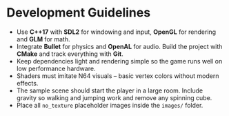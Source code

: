 # Development Guidelines

- Use **C++17** with **SDL2** for windowing and input, **OpenGL** for rendering and **GLM** for math.
- Integrate **Bullet** for physics and **OpenAL** for audio. Build the project with **CMake** and track everything with **Git**.
- Keep dependencies light and rendering simple so the game runs well on low performance hardware.
- Shaders must imitate N64 visuals – basic vertex colors without modern effects.
- The sample scene should start the player in a large room. Include gravity so walking and jumping work and remove any spinning cube.
- Place all `no_texture` placeholder images inside the `images/` folder.
